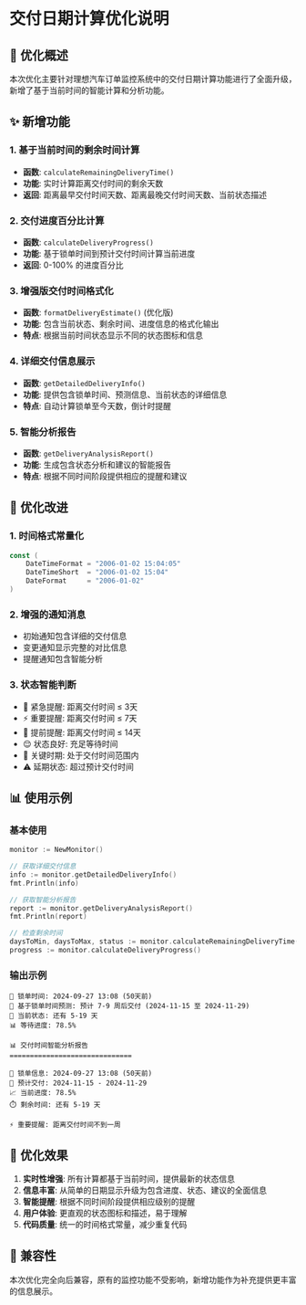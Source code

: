 # 交付日期计算优化说明

## 🚀 优化概述

本次优化主要针对理想汽车订单监控系统中的交付日期计算功能进行了全面升级，新增了基于当前时间的智能计算和分析功能。

## ✨ 新增功能

### 1. 基于当前时间的剩余时间计算
- **函数**: `calculateRemainingDeliveryTime()`
- **功能**: 实时计算距离交付时间的剩余天数
- **返回**: 距离最早交付时间天数、距离最晚交付时间天数、当前状态描述

### 2. 交付进度百分比计算
- **函数**: `calculateDeliveryProgress()`
- **功能**: 基于锁单时间到预计交付时间计算当前进度
- **返回**: 0-100% 的进度百分比

### 3. 增强版交付时间格式化
- **函数**: `formatDeliveryEstimate()` (优化版)
- **功能**: 包含当前状态、剩余时间、进度信息的格式化输出
- **特点**: 根据当前时间状态显示不同的状态图标和信息

### 4. 详细交付信息展示
- **函数**: `getDetailedDeliveryInfo()`
- **功能**: 提供包含锁单时间、预测信息、当前状态的详细信息
- **特点**: 自动计算锁单至今天数，倒计时提醒

### 5. 智能分析报告
- **函数**: `getDeliveryAnalysisReport()`
- **功能**: 生成包含状态分析和建议的智能报告
- **特点**: 根据不同时间阶段提供相应的提醒和建议

## 🔧 优化改进

### 1. 时间格式常量化
```go
const (
    DateTimeFormat = "2006-01-02 15:04:05"
    DateTimeShort  = "2006-01-02 15:04"
    DateFormat     = "2006-01-02"
)
```

### 2. 增强的通知消息
- 初始通知包含详细的交付信息
- 变更通知显示完整的对比信息
- 提醒通知包含智能分析

### 3. 状态智能判断
- 🚨 紧急提醒: 距离交付时间 ≤ 3天
- ⚡ 重要提醒: 距离交付时间 ≤ 7天
- 📢 提前提醒: 距离交付时间 ≤ 14天
- 😌 状态良好: 充足等待时间
- 🎯 关键时期: 处于交付时间范围内
- ⚠️ 延期状态: 超过预计交付时间

## 📊 使用示例

### 基本使用
```go
monitor := NewMonitor()

// 获取详细交付信息
info := monitor.getDetailedDeliveryInfo()
fmt.Println(info)

// 获取智能分析报告
report := monitor.getDeliveryAnalysisReport()
fmt.Println(report)

// 检查剩余时间
daysToMin, daysToMax, status := monitor.calculateRemainingDeliveryTime()
progress := monitor.calculateDeliveryProgress()
```

### 输出示例
```
📅 锁单时间: 2024-09-27 13:08 (50天前)
🔮 基于锁单时间预测: 预计 7-9 周后交付 (2024-11-15 至 2024-11-29)
📅 当前状态: 还有 5-19 天
📊 等待进度: 78.5%

📊 交付时间智能分析报告
==============================

🔐 锁单信息: 2024-09-27 13:08 (50天前)
📅 预计交付: 2024-11-15 - 2024-11-29
📈 当前进度: 78.5%
⏱️ 剩余时间: 还有 5-19 天

⚡ 重要提醒: 距离交付时间不到一周
```

## 🎯 优化效果

1. **实时性增强**: 所有计算都基于当前时间，提供最新的状态信息
2. **信息丰富**: 从简单的日期显示升级为包含进度、状态、建议的全面信息
3. **智能提醒**: 根据不同时间阶段提供相应级别的提醒
4. **用户体验**: 更直观的状态图标和描述，易于理解
5. **代码质量**: 统一的时间格式常量，减少重复代码

## 🔄 兼容性

本次优化完全向后兼容，原有的监控功能不受影响，新增功能作为补充提供更丰富的信息展示。